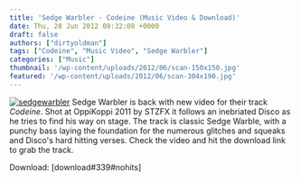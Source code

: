 ```yaml
---
title: 'Sedge Warbler - Codeine (Music Video & Download)'
date: Thu, 28 Jun 2012 09:32:08 +0000
draft: false
authors: ["dirtyoldman"]
tags: ["Codeine", "Music Video", "Sedge Warbler"]
categories: ["Music"]
thumbnail: '/wp-content/uploads/2012/06/scan-150x150.jpg'
featured: '/wp-content/uploads/2012/06/scan-304x190.jpg'
---
```


[![](/wp-content/uploads/2012/06/scan-e1340874434880.jpg "sedgewarbler")](/2012/06/28/sedge-warbler-codeine-music-video-download/scan/) Sedge Warbler is back with new video for their track _Codeine_. Shot at OppiKoppi 2011 by STZFX it follows an inebriated Disco as he tries to find his way on stage. The track is classic Sedge Warble, with a punchy bass laying the foundation for the numerous glitches and squeaks and Disco's hard hitting verses. Check the video and hit the download link to grab the track.

Download: \[download#339#nohits\]

